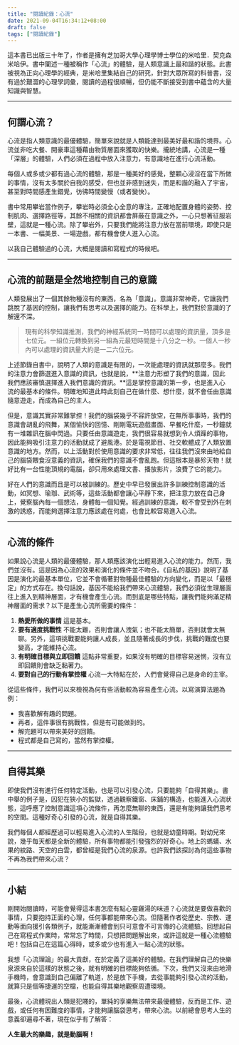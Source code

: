 ```yaml
---
title: "閱讀紀錄：心流"
date: 2021-09-04T16:34:12+08:00
draft: false
tags: ["閱讀紀錄"]
---
```


這本書已出版三十年了，作者是擁有芝加哥大學心理學博士學位的米哈里．契克森米哈伊。書中闡述一種被稱作「心流」的體驗，是人類意識上最和諧的狀態。此書被視為正向心理學的經典，是米哈里集結自己的研究，針對大眾所寫的科普書，沒有過於艱澀的心理學詞彙，閱讀的過程很順暢，但仍能不斷接受到書中蘊含的大量知識與智慧。

---
## 何謂心流？

心流是指人類意識的最優體驗，簡單來說就是人類能達到最美好最和諧的境界。心流並非吃大餐、開豪車這種藉由物質層面來獲取的快樂。攏統地講，心流是一種「深層」的體驗，人們必須在過程中放入注意力，有意識地在進行心流活動。

每個人或多或少都有過心流的體驗，那是一種美好的感覺，整顆心浸淫在當下所做的事情，沒有太多關於自我的感受，但也並非感到迷失，而是和諧的融入了宇宙，甚至對時間感產生錯覺，彷彿時間變慢（或者變快）。

書中常用攀岩當作例子，攀岩時必須全心全意的專注，正確地配置身體的姿勢、控制肌肉、選擇路徑等，其餘不相關的資訊都會屏蔽在意識之外，一心只想著征服岩壁，這就是一種心流。除了攀岩外，只要我們能將注意力放在當前環境，即使只是一本書、一幅美景、一場遊戲，都有機會使人進入心流。

以我自己體驗過的心流，大概是閱讀和寫程式的時候吧。

---
## 心流的前題是全然地控制自己的意識

人類發展出了一個其餘物種沒有的東西，名為「意識」。意識非常神奇，它讓我們跳脫了基因的控制，讓我們有思考以及選擇的能力。在科學上，我們對於意識的了解還不深。

> 現有的科學知識推測，我們的神經系統同一時間可以處理的資訊量，頂多是七位元。一組位元轉換到另一組為元最短時間是十八分之一秒。一個人一秒內可以處理的資訊量大約是一二六位元。

上述節錄自書中，說明了人類的意識是有限的，一次能處理的資訊就那麼多。我們的注意力會篩選進入意識的資訊，也就是說，**注意力形塑了我們的意識，因此我們應該審慎選擇進入我們意識的資訊。**這是掌控意識的第一步，也是進入心流的最基本的條件。明確地知道此時此刻自己在做什麼、想什麼，就不會任由意識隨意遊走，而成為自己的主人。

但是，意識其實非常難掌控！我們的腦袋幾乎不容許放空，在無所事事時，我們的意識會胡亂的飛舞，某個愉快的回憶、剛剛電玩遊戲畫面、早餐吃什麼，一秒鐘就有一堆雜訊在腦中閃過。只要任由意識遊走，我們很容易就想到令人煩躁的事物，因此能夠吸引注意力的活動就成了避風港。於是電視節目、社交軟體成了人類放置意識的地方。然而，以上活動對於使用意識的要求非常低，往往我們沒來由地給自己的腦袋餵食沒意義的資訊，確保我們的意識不會亂跑。但這根本是暴殄天物！就好比有一台性能頂規的電腦，卻只用來處理文書、播放影片，浪費了它的能力。

好在人們的意識而且是可以被訓練的。歷史中早已發展出許多訓練控制意識的活動，如冥想、瑜珈、武術等，這些活動都會讓心平靜下來，把注意力放在自己身上，覺察腦內每一個想法，身體每一個知覺。經過訓練的意識，較不會受到外在刺激的誘惑，而能夠選擇注意力應該處在何處，也會比較容易進入心流。

---
## 心流的條件

如果說心流是人類的最優體驗，那人類應該演化出輕易進入心流的能力。然而，我們並沒有。這是因為心流的效果和演化的條件並不吻合。《自私的基因》說明了基因是演化的最基本單位，它並不會循著對物種最佳體驗的方向變化，而是以「最穩定」的方式存在。換句話說，基因不能給我們帶來心流體驗，我們必須從生理層面往上進入到精神層面，才有機會產生心流。而到底是哪些特點，讓我們能夠滿足精神層面的需求？以下是產生心流所需要的條件：

1. **熱愛所做的事情**
這是基本。
2. **要有適度挑戰性**
不能太難，否則會讓人洩氣；也不能太簡單，否則就會太無聊。另外，這項挑戰要能夠讓人成長，並且隨著成長的步伐，挑戰的難度也要變高，才能維持心流。
3. **有明確目標與立即回饋**
這點非常重要，如果沒有明確的目標容易迷惘，沒有立即回饋則會缺乏黏著力。
4. **要對自己的行動有掌控權**
心流一大特點在於，人們會覺得自己是身命的主宰。

從這些條件，我們可以來檢視為何有些活動較為容易產生心流。以寫演算法題為例：

- 我喜歡解有趣的問題。
- 再者，這件事很有挑戰性，但是有可能做到的。
- 解完題可以帶來美好的回饋。
- 程式都是自己寫的，當然有掌控權。

---
## 自得其樂

即使我們沒有進行任何特定活動，也是可以引發心流，只要能夠「自得其樂」。書中舉的例子是，囚犯在狹小的監獄，透過觀察鐵窗、床鋪的構造，也能進入心流狀態，這呼應了控制意識這項心流條件，再怎麼無聊的東西，還是有能夠讓我們思考的空間。這種好奇心引發的心流，就是自得其樂。

我們每個人都經歷過可以輕易進入心流的人生階段，也就是幼童時期。對幼兒來說，幾乎每天都是全新的體驗，所有事物都能引發強烈的好奇心。地上的螞蟻、水果的紋路、天空的白雲，都曾經是我們心流的泉源。也許我們該探討為何這些事物不再為我們帶來心流？

---
## 小結

剛開始閱讀時，可能會覺得這本書怎麼有點心靈雞湯的味道？心流就是要做喜歡的事情，只要抱持正面的心理，任何事都能帶來心流。但隨著作者從歷史、宗教、運動等面向援引各類例子，就能漸漸體會到只可意會不可言傳的心流體驗。回想起自己在寫程式作業時，常常忘了時間，只想把問題解出來，或許這就是一種心流體驗吧！包括自己在這篇心得時，或多或少也有進入一點心流的狀態。

我想「心流理論」的最大貢獻，在於定義了這美好的體驗。在我們理解自己的快樂泉源來自於這樣的狀態之後，就有明確的目標能夠依循。下次，我們又沒來由地滑手機時，會意識到自己偏離了軌道，於是放下手機，去從事能夠引發心流的活動，就算只是個等捷運的空檔，也能自得其樂地觀察周遭環境。

最後，心流體現出人類是犯賤的，單純的享樂無法帶來最優體驗，反而是工作、遊戲，或任何有困難度的事情，才能夠讓腦袋思考，帶來心流。以前總會思考人生的意義卻遍尋不著，現在似乎有了解答：

**人生最大的樂趣，就是動腦啊！**
